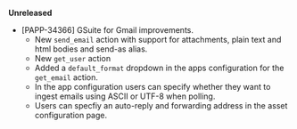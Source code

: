**Unreleased**
* [PAPP-34366] GSuite for Gmail improvements. 
    * New  `send_email` action with support for attachments, plain text and html bodies and send-as alias.
    * New `get_user` action
    * Added a `default_format` dropdown in the apps configuration for the `get_email` action.
    * In the app configuration users can specify whether they want to ingest emails using ASCII or UTF-8 when polling.
    * Users can specfiy an auto-reply and forwarding address in the asset configuration page.